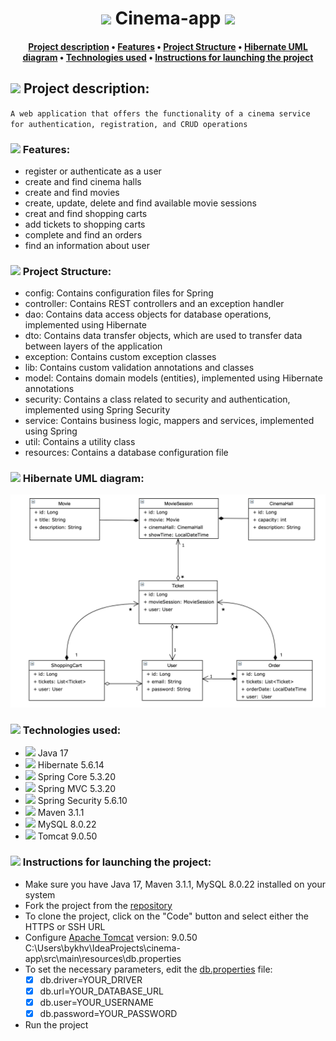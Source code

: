 # <h1 align="center"> <img src="https://em-content.zobj.net/thumbs/120/apple/354/movie-camera_1f3a5.png" width="35"/> Cinema-app <img src="https://em-content.zobj.net/thumbs/120/apple/354/movie-camera_1f3a5.png" width="35"/> </h1>
#### <h4 align="center"> [Project description](https://github.com/ViktorBykh/cinema-app#-project-description) • [Features](https://github.com/ViktorBykh/cinema-app#-project-structure) • [Project Structure](https://github.com/ViktorBykh/cinema-app#-project-structure) • [Hibernate UML diagram](https://github.com/ViktorBykh/cinema-app#-hibernate-uml-diagram) • [Technologies used](https://github.com/ViktorBykh/cinema-app#-technologies-used) • [Instructions for launching the project](https://github.com/ViktorBykh/cinema-app#-instructions-for-launching-the-project)

## <img src="https://em-content.zobj.net/thumbs/120/apple/354/light-bulb_1f4a1.png" width="25"/> **Project description:**
`A web application that offers the functionality of a cinema service for authentication, registration, and CRUD operations`

### <img src="https://em-content.zobj.net/thumbs/120/apple/354/direct-hit_1f3af.png" width="20"/> Features:
* register or authenticate as a user
* create and find cinema halls
* create and find movies
* create, update, delete and find available movie sessions
* creat and find shopping carts
* add tickets to shopping carts
* complete and find an orders
* find an information about user

### <img src="https://em-content.zobj.net/thumbs/120/apple/354/gear_2699-fe0f.png" width="20"/> Project Structure:
* config: Contains configuration files for Spring
* controller: Contains REST controllers and an exception handler
* dao: Contains data access objects for database operations, implemented using Hibernate
* dto: Contains data transfer objects, which are used to transfer data between layers of the application
* exception: Contains custom exception classes
* lib: Contains custom validation annotations and classes
* model: Contains domain models (entities), implemented using Hibernate annotations
* security: Contains a class related to security and authentication, implemented using Spring Security
* service: Contains business logic, mappers and services, implemented using Spring
* util: Contains a utility class
* resources: Contains a database configuration file

### <img src="https://em-content.zobj.net/thumbs/120/apple/354/card-file-box_1f5c3-fe0f.png" width="20"/> Hibernate UML diagram:
![](https://github.com/ViktorBykh/cinema-app/blob/main/img/img.png)

### <img src="https://em-content.zobj.net/thumbs/120/apple/354/clamp_1f5dc-fe0f.png" width="20"/> Technologies used:
* <img src="https://image.emojipng.com/677/13219677.jpg" width="30"/> Java 17
* <img src="https://avatars.githubusercontent.com/u/348262?s=280&v=4" width="30"/> Hibernate 5.6.14
* <img src="https://media.trustradius.com/product-logos/9B/8G/IMJEF6VWC74S.PNG" width="30"/> Spring Core 5.3.20
* <img src="https://media.trustradius.com/product-logos/9B/8G/IMJEF6VWC74S.PNG" width="30"/> Spring MVC 5.3.20
* <img src="https://media.trustradius.com/product-logos/9B/8G/IMJEF6VWC74S.PNG" width="30"/> Spring Security 5.6.10
* <img src="https://cdn.fs.teachablecdn.com/L2rtxPaRxa4am1VtNegg" width="30"/> Maven 3.1.1
* <img src="https://w7.pngwing.com/pngs/464/18/png-transparent-mysql-database-innodb-postgresql-column-marine-mammal-electric-blue-postgresql-thumbnail.png" width="30"/> MySQL 8.0.22
* <img src="https://img.icons8.com/color/100000/000000/tomcat.png" width="30"/> Tomcat 9.0.50

### <img src="https://em-content.zobj.net/thumbs/120/apple/354/nut-and-bolt_1f529.png" width="20"/> Instructions for launching the project:
* Make sure you have Java 17, Maven 3.1.1, MySQL 8.0.22 installed on your system
* Fork the project from the [repository](https://github.com/ViktorBykh/cinema-app)
* To clone the project, click on the "Code" button and select either the HTTPS or SSH URL
* Configure [Apache Tomcat](https://archive.apache.org/dist/tomcat/tomcat-9/v9.0.50/bin/) version: 9.0.50 C:\Users\bykhv\IdeaProjects\cinema-app\src\main\resources\db.properties
* To set the necessary parameters, edit the [db.properties](https://github.com/ViktorBykh/cinema-app/tree/main/src/main/resources/db.properties) file:
  * [x] db.driver=YOUR_DRIVER 
  * [x] db.url=YOUR_DATABASE_URL 
  * [x] db.user=YOUR_USERNAME
  * [x] db.password=YOUR_PASSWORD
* Run the project
